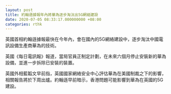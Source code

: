```yaml
---
layout: post
title: 約翰遜據報年內將華為逐步淘汰出5G網絡建設
date: 2020-07-05 08:33:17.000000000 +08:00
categories: rthk
---
```


英國首相約翰遜據報最快在今年內，會在國內的5G網絡建設中，逐步淘汰中國電訊設備生產商華為的技術。

英國《每日電訊報》報道，當局官員正制定計劃，在未來六個月停止安裝新的華為設備，並進一步拆除已安裝的裝置。

英國外相藍韜文早前指，英國國家網絡安全中心評估華為在美國制裁之下的影響，相關報告將於下周出爐。約翰遜早前暗示，香港問題可能影響到華為在英國的5G建設。
